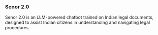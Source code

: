 ### Senor 2.0

Senor 2.0 is an LLM-powered chatbot trained on Indian legal documents, designed to assist Indian citizens in understanding and navigating legal procedures.